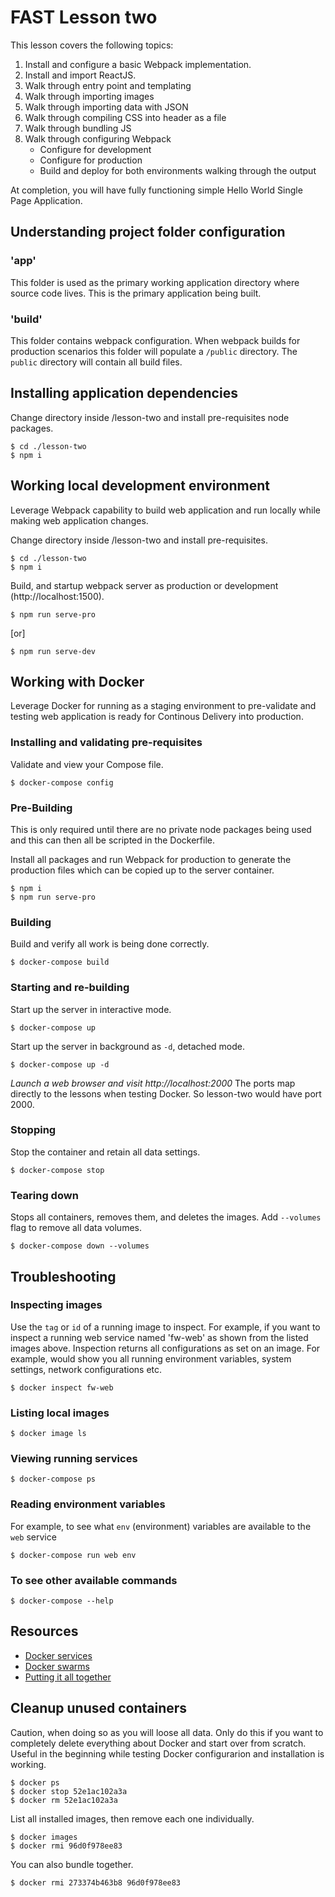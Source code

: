 
# FAST Lesson two
This lesson covers the following topics:
1. Install and configure a basic Webpack implementation.
1. Install and import ReactJS.
1. Walk through entry point and templating
1. Walk through importing images
1. Walk through importing data with JSON
1. Walk through compiling CSS into header as a file
1. Walk through bundling JS
1. Walk through configuring Webpack
    * Configure for development
    * Configure for production
    * Build and deploy for both environments walking through the output

At completion, you will have fully functioning simple Hello World Single Page Application.

## Understanding project folder configuration
### 'app'
This folder is used as the primary working application directory where source code lives. This is the primary application being built.

### 'build'
This folder contains webpack configuration. When webpack builds for production scenarios this folder will populate a `/public` directory. The `public` directory will contain all build files.

## Installing application dependencies
Change directory inside /lesson-two and install pre-requisites node packages.
```
$ cd ./lesson-two
$ npm i
```

## Working local development environment
Leverage Webpack capability to build web application and run locally while making web application changes.

Change directory inside /lesson-two and install pre-requisites.
```
$ cd ./lesson-two
$ npm i
```

Build, and startup webpack server as production or development (http://localhost:1500).
```
$ npm run serve-pro
```
[or] 
```
$ npm run serve-dev
```

## Working with Docker
Leverage Docker for running as a staging environment to pre-validate and testing web application is ready for Continous Delivery into production.

### Installing and validating pre-requisites
Validate and view your Compose file.
```
$ docker-compose config
```

### Pre-Building
This is only required until there are no private node packages being used and this can then all be scripted in the Dockerfile.

Install all packages and run Webpack for production to generate the production files which can be copied up to the server container.
```
$ npm i
$ npm run serve-pro
```

### Building
Build and verify all work is being done correctly.
```
$ docker-compose build
```

### Starting and re-building
Start up the server in interactive mode.
```
$ docker-compose up
```

Start up the server in background as `-d`, detached mode.
```
$ docker-compose up -d
```

*Launch a web browser and visit http://localhost:2000* The ports map directly to the lessons when testing Docker. So lesson-two would have port 2000.

### Stopping
Stop the container and retain all data settings.
```
$ docker-compose stop
```

### Tearing down
Stops all containers, removes them, and deletes the images. Add `--volumes` flag to remove all data volumes.
```
$ docker-compose down --volumes
```


## Troubleshooting
### Inspecting images
Use the `tag` or `id` of a running image to inspect. For example, if you want to inspect a running web service named 'fw-web' as shown from the listed images above. Inspection returns all configurations as set on an image. For example, would show you all running environment variables, system settings, network configurations etc.
```
$ docker inspect fw-web
```

### Listing local images
```
$ docker image ls
```

### Viewing running services
```
$ docker-compose ps
```

### Reading environment variables
For example, to see what `env` (environment) variables are available to the `web` service
```
$ docker-compose run web env
```

### To see other available commands
```
$ docker-compose --help
```

## Resources
- [Docker services](https://docs.docker.com/get-started/part3/#run-your-new-load-balanced-app)
- [Docker swarms](https://docs.docker.com/get-started/part4/#understanding-swarm-clusters)
- [Putting it all together](https://blog.codeship.com/docker-machine-compose-and-swarm-how-they-work-together/)


## Cleanup unused containers
Caution, when doing so as you will loose all data. Only do this if you want to completely delete everything about Docker and start over from scratch. Useful in the beginning while testing Docker configurarion and installation is working.
``` 
$ docker ps
$ docker stop 52e1ac102a3a
$ docker rm 52e1ac102a3a
```

List all installed images, then remove each one individually.
```
$ docker images
$ docker rmi 96d0f978ee83
```

You can also bundle together.
```
$ docker rmi 273374b463b8 96d0f978ee83
```